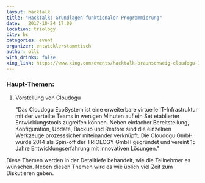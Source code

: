 ```yaml
---
layout: hacktalk
title: "HackTalk: Grundlagen funktionaler Programmierung"
date:   2017-10-24 17:00
location: triology
city: bs
categories: event
organizer: entwicklerstammtisch
author: olli
with_drinks: false
xing_link: https://www.xing.com/events/hacktalk-braunschweig-cloudogu-1870366
---
```


### Haupt-Themen:

1. Vorstellung von Cloudogu

   "Das Cloudogu EcoSystem ist eine erweiterbare virtuelle IT-Infrastruktur mit der verteilte Teams in wenigen Minuten auf ein Set etablierter Entwicklungstools zugreifen können. Neben einfacher Bereitstellung, Konfiguration, Update, Backup und Restore sind die einzelnen Werkzeuge prozesssicher miteinander verknüpft. Die Cloudogu GmbH wurde 2014 als Spin-off der TRIOLOGY GmbH gegründet und vereint 15 Jahre Entwicklungserfahrung mit innovativen Lösungen."

Diese Themen werden in der Detailtiefe behandelt, wie die Teilnehmer es wünschen. Neben diesen Themen wird es wie üblich viel Zeit zum Diskutieren geben.
